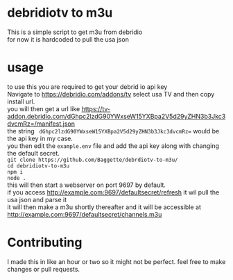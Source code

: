 # debridiotv to m3u
This is a simple script to get m3u from debridio <br>
for now it is hardcoded to pull the usa json <br>

# usage 
to use this you are required to get your debrid io api key <br>
Navigate to https://debridio.com/addons/tv select usa TV and then copy install url. <br>
you will then get a url like https://tv-addon.debridio.com/dGhpc2lzdG90YWxseW15YXBpa2V5d29yZHN3b3Jkc3dvcmRz=/manifest.json <br>
the string ``` dGhpc2lzdG90YWxseW15YXBpa2V5d29yZHN3b3Jkc3dvcmRz=``` would be the api key in my case. <br>
you then edit the `example.env` file and add the api key along with changing the default secret. <br>
``` git clone https://github.com/Baggette/debrdiotv-to-m3u/ ``` <br>
``` cd debridiotv-to-m3u ``` <br>
``` npm i ``` <br>
``` node . ``` <br>
this will then start a webserver on port 9697 by default. <br>
if you access http://example.com:9697/defaultsecret/refresh it wil pull the usa json and parse it <br>
it will then make a m3u shortly thereafter and it will be accessible at http://example.com:9697/defaultsecret/channels.m3u <br>

# Contributing 
I made this in like an hour or two so it might not be perfect. feel free to make changes or pull requests.
